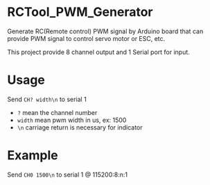 # RCTool_PWM_Generator
Generate RC(Remote control) PWM signal by Arduino board that can provide PWM signal to control servo motor or ESC, etc.

This project provide 8 channel output and 1 Serial port for input.

# Usage
Send `CH? width\n` to serial 1  
- `?` mean the channel number  
- `width` mean pwm width in us, ex: 1500
- `\n` carriage return is necessary for indicator

# Example 
Send `CH0 1500\n` to serial 1 @ 115200:8:n:1
